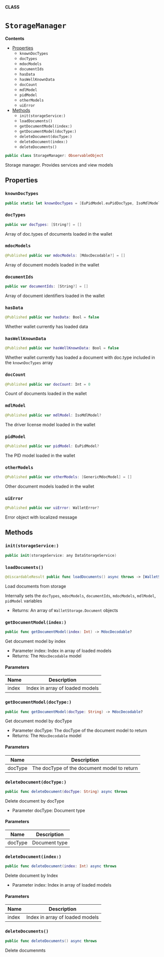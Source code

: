 **CLASS**

# `StorageManager`

**Contents**

- [Properties](#properties)
  - `knownDocTypes`
  - `docTypes`
  - `mdocModels`
  - `documentIds`
  - `hasData`
  - `hasWellKnownData`
  - `docCount`
  - `mdlModel`
  - `pidModel`
  - `otherModels`
  - `uiError`
- [Methods](#methods)
  - `init(storageService:)`
  - `loadDocuments()`
  - `getDocumentModel(index:)`
  - `getDocumentModel(docType:)`
  - `deleteDocument(docType:)`
  - `deleteDocument(index:)`
  - `deleteDocuments()`

```swift
public class StorageManager: ObservableObject
```

Storage manager. Provides services and view models

## Properties
### `knownDocTypes`

```swift
public static let knownDocTypes = [EuPidModel.euPidDocType, IsoMdlModel.isoDocType]
```

### `docTypes`

```swift
public var docTypes: [String?] = []
```

Array of doc.types of documents loaded in the wallet

### `mdocModels`

```swift
@Published public var mdocModels: [MdocDecodable?] = []
```

Array of document models loaded in the wallet

### `documentIds`

```swift
public var documentIds: [String?] = []
```

Array of document identifiers loaded in the wallet

### `hasData`

```swift
@Published public var hasData: Bool = false
```

Whether wallet currently has loaded data

### `hasWellKnownData`

```swift
@Published public var hasWellKnownData: Bool = false
```

Whether wallet currently has loaded a document with doc.type included in the ``knownDocTypes`` array

### `docCount`

```swift
@Published public var docCount: Int = 0
```

Count of documents loaded in the wallet

### `mdlModel`

```swift
@Published public var mdlModel: IsoMdlModel?
```

The driver license model loaded in the wallet

### `pidModel`

```swift
@Published public var pidModel: EuPidModel?
```

The PID model loaded in the wallet

### `otherModels`

```swift
@Published public var otherModels: [GenericMdocModel] = []
```

Other document models loaded in the wallet

### `uiError`

```swift
@Published public var uiError: WalletError?
```

Error object with localized message

## Methods
### `init(storageService:)`

```swift
public init(storageService: any DataStorageService)
```

### `loadDocuments()`

```swift
@discardableResult public func loadDocuments() async throws -> [WalletStorage.Document]?
```

Load documents from storage

Internally sets the ``docTypes``, ``mdocModels``, ``documentIds``, ``mdocModels``,  ``mdlModel``, ``pidModel`` variables
- Returns: An array of ``WalletStorage.Document`` objects

### `getDocumentModel(index:)`

```swift
public func getDocumentModel(index: Int) -> MdocDecodable?
```

Get document model by index
- Parameter index: Index in array of loaded models
- Returns: The ``MdocDecodable`` model

#### Parameters

| Name | Description |
| ---- | ----------- |
| index | Index in array of loaded models |

### `getDocumentModel(docType:)`

```swift
public func getDocumentModel(docType: String) -> MdocDecodable?
```

Get document model by docType
- Parameter docType: The docType of the document model to return
- Returns: The ``MdocDecodable`` model

#### Parameters

| Name | Description |
| ---- | ----------- |
| docType | The docType of the document model to return |

### `deleteDocument(docType:)`

```swift
public func deleteDocument(docType: String) async throws
```

Delete document by docType
- Parameter docType: Document type

#### Parameters

| Name | Description |
| ---- | ----------- |
| docType | Document type |

### `deleteDocument(index:)`

```swift
public func deleteDocument(index: Int) async throws
```

Delete document by Index
- Parameter index: Index in array of loaded models

#### Parameters

| Name | Description |
| ---- | ----------- |
| index | Index in array of loaded models |

### `deleteDocuments()`

```swift
public func deleteDocuments() async throws
```

Delete documenmts
